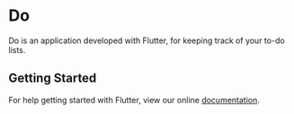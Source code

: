 # Do

Do is an application developed with Flutter, for keeping track of your to-do lists.

## Getting Started

For help getting started with Flutter, view our online
[documentation](https://flutter.io/).
